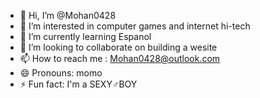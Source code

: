 - 👋 Hi, I’m @Mohan0428
- 👀 I’m interested in computer games and internet hi-tech
- 🌱 I’m currently learning Espanol
- 💞️ I’m looking to collaborate on building a wesite
- 📫 How to reach me : Mohan0428@outlook.com
- 😄 Pronouns: momo
- ⚡ Fun fact: I'm a SEXY♂BOY

<!---
Mohan0428/Mohan0428 is a ✨ special ✨ repository because its `README.md` (this file) appears on your GitHub profile.
You can click the Preview link to take a look at your changes.
--->
